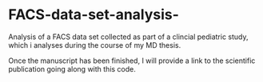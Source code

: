 # FACS-data-set-analysis-
Analysis of a FACS data set collected as part of a clincial pediatric study, which i analyses during the course of my MD thesis.

Once the manuscript has been finished, I will provide a link to the scientific publication going along with this code. 
